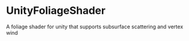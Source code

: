 # UnityFoliageShader
A foliage shader for unity that supports subsurface scattering and vertex wind
